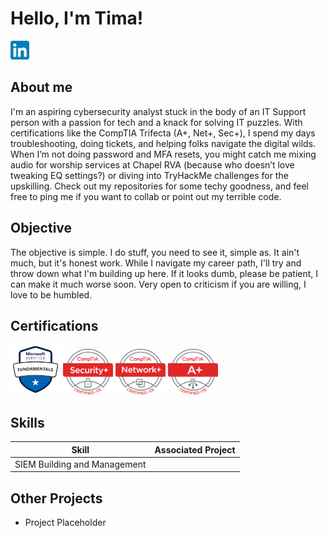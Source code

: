 # Hello, I'm Tima!
<a href="https://linkedin.com/in/tima-hancock"><img src="LinkedIn_icon.svg.png" alt="LinkedIn Profile" width="30" ></a>

## About me

I'm an aspiring cybersecurity analyst stuck in the body of an IT Support person with a passion for tech and a knack for solving IT puzzles. With certifications like the CompTIA Trifecta (A+, Net+, Sec+), I spend my days troubleshooting, doing tickets, and helping folks navigate the digital wilds. When I’m not doing password and MFA resets, you might catch me mixing audio for worship services at Chapel RVA (because who doesn’t love tweaking EQ settings?) or diving into TryHackMe challenges for the upskilling. Check out my repositories for some techy goodness, and feel free to ping me if you want to collab or point out my terrible code.

## Objective

The objective is simple. I do stuff, you need to see it, simple as. It ain't much, but it's honest work. While I navigate my career path, I'll try and throw down what I'm building up here. If it looks dumb, please be patient, I can make it much worse soon. Very open to criticism if you are willing, I love to be humbled.

## Certifications

<div>
  <a href="https://learn.microsoft.com/api/credentials/share/en-us/HancockTima-5817/2686B1AC84087DC?sharingId=AFB133C8CF8C2B4E"> <img src="microsoft-certified-fundamentals-badge.svg" alt="Microsoft Certified Fundamentals Badge" width="80"></a>
  <a href="https://www.certmetrics.com/comptia/public/transcript.aspx?transcript=4SPR90X2MNFQ16K1"><img src="SecurityPlus Logo Certified CE.png" alt="CompTIA Security+ Badge" width="80"></a>
  <a href="https://www.certmetrics.com/comptia/public/transcript.aspx?transcript=4SPR90X2MNFQ16K1"><img src="NetworkPlus Logo Certified CE.png" alt="CompTIA Network+ Badge" width="80"></a>
  <a href="https://www.certmetrics.com/comptia/public/transcript.aspx?transcript=4SPR90X2MNFQ16K1"><img src="Aplus Logo Certified CE.png" alt="CompTIA A+ Badge" width="80"></a>
</div>

## Skills

| Skill                        | Associated Project                                                            |
|:----------------------------:|:-----------------------------------------------------------------------------:|
| SIEM Building and Management | <a href="https://github.com/TimaHancock/Home-SIEM-Project" Home-SIEM-Proejct> |

## Other Projects
- Project Placeholder
